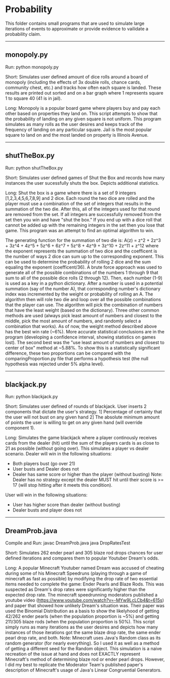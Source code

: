 Probability
=============================================

This folder contains small programs that are used to simulate large iterations of events to approximate or provide evidence to vailidate a probability claim.


-------------------------------------------
monopoly.py
-------------------------------------------
Run:
python monopoly.py

Short: Simulates user defined amount of dice rolls around a board of monopoly (including the effects of 3x 
double rolls, chance cards, community chest, etc.) and tracks how often each square is landed.
These results are printed out sorted and on a bar graph where 1 represents square 1 to square 40 (41 is in 
jail).

Long: Monopoly is a popular board game where players buy and pay each other based on properties they land on. 
This script attempts to show that the probability of landing on any given square is not uniform. This program 
simulates as many rolls as the user desires and keeps track of the frequency of landing on any particular 
square. Jail is the most popular square to land on and the most landed on property is Illinois Avenue. 

-------------------------------------------
shutTheBox.py
-------------------------------------------
Run:
python shutTheBox.py

Short: Simulates user defined games of Shut the Box and records how many instances the user sucessfully shuts 
the box. Depicts additional statistics.

Long: Shut the box is a game where there is a set of 9 integers [1,2,3,4,5,6,7,8,9] and 2 dice. Each round the 
two dice are rolled and the player must use a combination of the set of integers that results in the summation 
of the two die. After this, all of the integers used for that round are removed from the set. If all integers 
are successfully removed from the set then you win and have "shut the box." If you end up with a dice roll that 
cannot be added up with the remaining integers in the set then you lose that game. 
This program was an attempt to find an optimal algorithm to win.

The generating function for the summation of two die is: A(z) = z^2 + 2z^3 + 3z^4 + 4z^5 + 5z^6 + 6z^7 + 5z^8 + 
4z^9 + 3z^10 + 2z^11 + z^12 where the exponent represents the summation of two dice and the coefficent is the 
number of ways 2 dice can sum up to the corresponding exponent. This can be used to determine the probability of 
rolling 2 dice and the sum equaling the exponent (coefficent/36). 
A brute force approach was used to generate all of the possible combinations of the numbers 1 through 9 
that sum to all of the possible dice rolls (2 through 12). Then, each number (1-9) is used as a key in a python 
dictionary. After a number is used in a potential summation (say of the number A), that corresponding number's
dictionary index was incremented by the weight or probability of rolling an A. The algorithm then will role two 
die and loop over all the possible combinations that the player can use. The algorithm will pick the combination 
of numbers that have the least weight (based on the dictionary).
Three other common methods are used (always pick least amount of numbers and closest to the middle, pick the 
most amount of numbers, and randomly select a combination that works). As of now, the weight method described 
above has the best win rate (~6%). 
More accurate statistical conclusions are in the program (developing a confidence interval, showing statistics 
on games lost).
The second best was the "use least amount of numbers and closest to center of box" method at ~5.88%. To show 
this is a statistically significant difference, these two proportions can be compared with the  
comparingProportion.py file that performs a hypothesis test (the null hypothesis was rejected under 5% alpha level). 


-------------------------------------------
blackjack.py
-------------------------------------------
Run:
python blackjack.py

Short: Simulates user defined of rounds of blackjack. User inserts 2 components that dictate the user's 
strategy. 1] Percentage of certainty that the user will not bust on any given hand 2] The absolute minimum 
amount of points the user is willing to get on any given hand (will override component 1).

Long: Simulates the game blackjack where a player continously receives cards from the dealer (hit) until the sum 
of the players cards is as close to 21 as possible (without going over). This simulates a player vs dealer 
scenario.
Dealer will win in the following situations:
- Both players bust (go over 21)
- User busts and Dealer does not
- Dealer has same score or higher than the player (without busting)
Note: Dealer has no strategy except the dealer MUST hit until their score is >= 17 (will stop hitting after it 
meets this condition).

User will win in the following situations:
- User has higher score than dealer (without busting)
- Dealer busts and player does not


-------------------------------------------
DreamProb.java
-------------------------------------------
Compile and Run:
javac DreamProb.java
java DropRatesTest

Short: Simulates 262 ender pearl and 305 blaze rod drops chances for user defined iterations and compares them 
to popular Youtuber Dream's odds.

Long: A popular Minecraft Youtuber named Dream was accused of cheating during some of his Minecraft Speedruns
(playing through a game of minecraft as fast as possible) by modifying the drop rate of two essential items 
needed to complete the game: Ender Pearls and Blaze Rods. This was suspected as Dream's drop rates were
significantly higher than the expected drop rate. The minecraft speedrunning moderators published a youtube 
video (https://www.youtube.com/watch?v=-MYw9LcLCb4&t=615s) and paper that showed how unlikely Dream's situation 
was.
Their paper was used the Binomial Distribution as a basis to show the likelyhood of getting 42/262 ender pearls 
(when the population proportion is ~5%) and getting 211/305 blaze rods (when the population proportion is 50%). 
This script simply runs as many iterations as the user desires and depicts how many instances of those 
iterations got the same blaze drop rate, the same ender pearl drop rate, and both.
Note: Minecraft uses Java's Random class as its random generator (for nearly everything). So I used it as well 
as a method of getting a different seed for the Random object. This simulation is a naive recreation of the 
issue at hand and does not EXACTLY represent Minecraft's method of determining blaze rod or ender pearl drops. 
However, I did my best to replicate the Moderator Team's published paper's description of Minecraft's usage of 
Java's Linear Congruential Generators.
